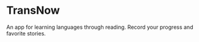 # TransNow

An app for learning languages through reading. Record your progress and favorite stories.
